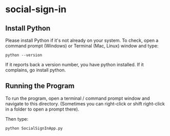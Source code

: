social-sign-in
==============

Install Python
--------------
Please install Python if it's not already on your system.
To check, open a command prompt (Windows) or Terminal (Mac, Linux) window and type:

    python --version
  
If it reports back a version number, you have python installed. If it complains, go install python.

Running the Program
-------------------
To run the program, open a terminal / command prompt window and navigate to this directory.
(Sometimes you can right-click or shift right-click in a folder to open a prompt there).

Then type:

    python SocialSignInApp.py
